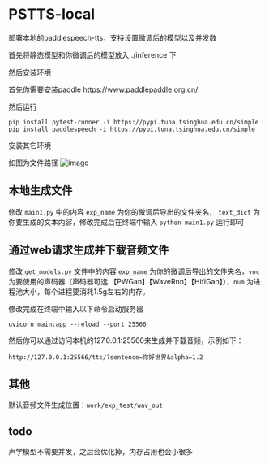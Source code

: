 # PSTTS-local
部署本地的paddlespeech-tts，支持设置微调后的模型以及并发数

首先将静态模型和你微调后的模型放入 ./inference 下

然后安装环境

首先你需要安装paddle https://www.paddlepaddle.org.cn/

然后运行
```
pip install pytest-runner -i https://pypi.tuna.tsinghua.edu.cn/simple
pip install paddlespeech -i https://pypi.tuna.tsinghua.edu.cn/simple
```
安装其它环境

如图为文件路径
![image](https://user-images.githubusercontent.com/54951765/206846134-3c639e7c-0277-4e4c-ba00-a69e576978ca.png)

## 本地生成文件
修改 `main1.py` 中的内容 `exp_name` 为你的微调后导出的文件夹名， `text_dict` 为你要生成的文本内容，修改完成后在终端中输入 `python main1.py` 运行即可

## 通过web请求生成并下载音频文件

修改 `get_models.py` 文件中的内容 `exp_name` 为你的微调后导出的文件夹名，`voc` 为要使用的声码器（声码器可选 【PWGan】【WaveRnn】【HifiGan】），`num` 为进程池大小，每个进程要消耗1.5g左右的内存。

修改完成在终端中输入以下命令启动服务器
```
uvicorn main:app --reload --port 25566
```

然后你可以通过访问本机的127.0.0.1:25566来生成并下载音频，示例如下：
```
http://127.0.0.1:25566/tts/?sentence=你好世界&alpha=1.2
```

## 其他

默认音频文件生成位置：`work/exp_test/wav_out`

## todo
声学模型不需要并发，之后会优化掉，内存占用也会小很多
